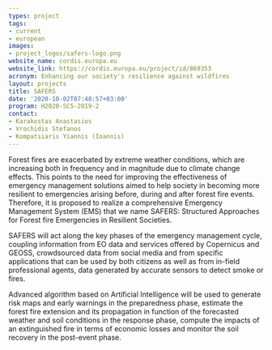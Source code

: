```yaml
---
types: project
tags:
- current
- european
images:
- project_logos/safers-logo.png
website_name: cordis.europa.eu
website_link: https://cordis.europa.eu/project/id/869353
acronym: Enhancing our society's resilience against wildfires
layout: projects
title: SAFERS
date: '2020-10-02T07:48:57+03:00'
program: H2020-SC5-2019-2
contact:
- Karakostas Anastasios
- Vrochidis Stefanos
- Kompatsiaris Yiannis (Ioannis)
---
```

<p>
Forest fires are exacerbated by extreme weather conditions, which are increasing both in frequency and in magnitude due to climate change effects. This points to the need for improving the effectiveness of emergency management solutions aimed to help society in becoming more resilient to emergencies arising before, during and after forest fire events. Therefore, it is proposed to realize a comprehensive Emergency Management System (EMS) that we name SAFERS: Structured Approaches for Forest fire Emergencies in Resilient Societies.
</p>
<p>
SAFERS will act along the key phases of the emergency management cycle, coupling information from EO data and services offered by Copernicus and GEOSS, crowdsourced data from social media and from specific applications that can be used by both citizens as well as from in-field professional agents, data generated by accurate sensors to detect smoke or fires.
</p>
<p>
Advanced algorithm based on Artificial Intelligence will be used to generate risk maps and early warnings in the preparedness phase, estimate the forest fire extension and its propagation in function of the forecasted weather and soil conditions in the response phase, compute the impacts of an extinguished fire in terms of economic losses and monitor the soil recovery in the post-event phase.
</p>
